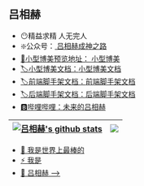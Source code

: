 ## 吕相赫
- 😶精益求精 人无完人
- ❇️公众号：<a href="lvxianghe.icu" target="_blank"> 吕相赫成神之路
- 🐶小型博美预览地址：<a href="lvxianghe.icu" target="_blank"> 小型博美
- 🏷️小型博美文档：<a href="xxx" target="_blank">小型博美文档
- 🏷️前端脚手架文档：<a href="xxx" target="_blank">前端脚手架文档
- 🏷️后端脚手架文档：<a href="xxx" target="_blank">后端脚手架文档
- 🅱️哔哩哔哩：<a href="https://space.bilibili.com/97070946" target="_blank">未来的吕相赫

| <a href="https://github.com/lvxianghe" target="_blank"> <img align="center" src="https://github-readme-stats.vercel.app/api?username=lvxianghe&show_icons=true&theme=default&hide_border=true" alt="吕相赫's github stats" /> </a>  | <a href="https://github.com/lvxianghe" target="_blank"><img align="center" src="https://github-readme-stats.vercel.app/api/top-langs/?username=lvxianghe&layout=compact&theme=default&hide_border=true" /></a> |
| ------------- | ------------- |
- 💬 我是世界上最棒的
- ⚡ 我是
- 🤔 吕相赫
-->
